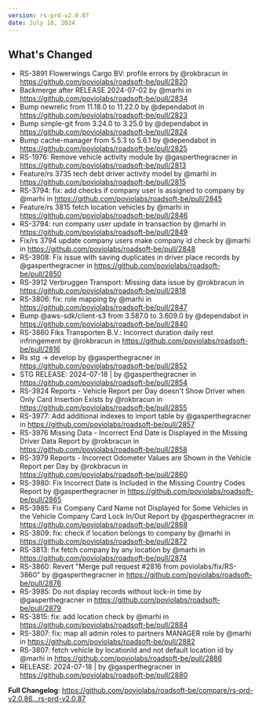 ```yaml
---
version: rs-prd-v2.0.87
date: July 18, 2024
---
```


## What's Changed
* RS-3891 Flowerwings Cargo BV: profile errors by @rokbracun in https://github.com/poviolabs/roadsoft-be/pull/2820
* Backmerge after RELEASE 2024-07-02 by @marhi in https://github.com/poviolabs/roadsoft-be/pull/2834
* Bump newrelic from 11.18.0 to 11.22.0 by @dependabot in https://github.com/poviolabs/roadsoft-be/pull/2823
* Bump simple-git from 3.24.0 to 3.25.0 by @dependabot in https://github.com/poviolabs/roadsoft-be/pull/2824
* Bump cache-manager from 5.5.3 to 5.6.1 by @dependabot in https://github.com/poviolabs/roadsoft-be/pull/2825
* RS-1976: Remove vehicle activity module by @gasperthegracner in https://github.com/poviolabs/roadsoft-be/pull/2813
* Feature/rs 3735 tech debt driver activity model by @marhi in https://github.com/poviolabs/roadsoft-be/pull/2815
* RS-3794: fix: add checks if company user is assigned to company by @marhi in https://github.com/poviolabs/roadsoft-be/pull/2845
* Feature/rs 3815 fetch location vehicles by @marhi in https://github.com/poviolabs/roadsoft-be/pull/2846
* RS-3794: run company user update in transaction by @marhi in https://github.com/poviolabs/roadsoft-be/pull/2849
* Fix/rs 3794 update company users make company id check by @marhi in https://github.com/poviolabs/roadsoft-be/pull/2848
* RS-3908: Fix issue with saving duplicates in driver place records by @gasperthegracner in https://github.com/poviolabs/roadsoft-be/pull/2850
* RS-3912 Verbruggen Transport: Missing data issue by @rokbracun in https://github.com/poviolabs/roadsoft-be/pull/2818
* RS-3806: fix: role mapping by @marhi in https://github.com/poviolabs/roadsoft-be/pull/2847
* Bump @aws-sdk/client-s3 from 3.587.0 to 3.609.0 by @dependabot in https://github.com/poviolabs/roadsoft-be/pull/2840
* RS-3860 Fiks Transporten B.V.: Incorrect duration daily rest infringement by @rokbracun in https://github.com/poviolabs/roadsoft-be/pull/2816
* Rs stg -> develop by @gasperthegracner in https://github.com/poviolabs/roadsoft-be/pull/2852
* STG RELEASE: 2024-07-18 | by @gasperthegracner in https://github.com/poviolabs/roadsoft-be/pull/2854
* RS-3924 Reports - Vehicle Report per Day doesn't Show Driver when Only Card Insertion Exists by @rokbracun in https://github.com/poviolabs/roadsoft-be/pull/2855
* RS-3977: Add additional indexes to import table by @gasperthegracner in https://github.com/poviolabs/roadsoft-be/pull/2857
* RS-3976 Missing Data - Incorrect End Date is Displayed in the Missing Driver Data Report by @rokbracun in https://github.com/poviolabs/roadsoft-be/pull/2858
* RS-3979 Reports - Incorrect Odometer Values are Shown in the Vehicle Report per Day by @rokbracun in https://github.com/poviolabs/roadsoft-be/pull/2860
* RS-3980: Fix Incorrect Date is Included in the Missing Country Codes Report by @gasperthegracner in https://github.com/poviolabs/roadsoft-be/pull/2865
* RS-3985: Fix Company Card Name not Displayed for Some Vehicles in the Vehicle Company Card Lock In/Out Report by @gasperthegracner in https://github.com/poviolabs/roadsoft-be/pull/2868
* RS-3809: fix: check if location belongs to company by @marhi in https://github.com/poviolabs/roadsoft-be/pull/2872
* RS-3813: fix fetch company by any location by @marhi in https://github.com/poviolabs/roadsoft-be/pull/2874
* RS-3860: Revert "Merge pull request #2816 from poviolabs/fix/RS-3860" by @gasperthegracner in https://github.com/poviolabs/roadsoft-be/pull/2876
* RS-3985: Do not display records without lock-in time by @gasperthegracner in https://github.com/poviolabs/roadsoft-be/pull/2879
* RS-3815: fix: add location check by @marhi in https://github.com/poviolabs/roadsoft-be/pull/2884
* RS-3807: fix: map all admin roles to partners MANAGER role by @marhi in https://github.com/poviolabs/roadsoft-be/pull/2882
* RS-3807: fetch vehicle by locationId and not default location id by @marhi in https://github.com/poviolabs/roadsoft-be/pull/2886
* RELEASE: 2024-07-18 | by @gasperthegracner in https://github.com/poviolabs/roadsoft-be/pull/2880


**Full Changelog**: https://github.com/poviolabs/roadsoft-be/compare/rs-prd-v2.0.86...rs-prd-v2.0.87